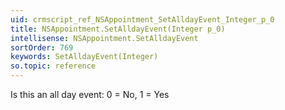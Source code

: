 ```yaml
---
uid: crmscript_ref_NSAppointment_SetAlldayEvent_Integer_p_0
title: NSAppointment.SetAlldayEvent(Integer p_0)
intellisense: NSAppointment.SetAlldayEvent
sortOrder: 769
keywords: SetAlldayEvent(Integer)
so.topic: reference
---
```



Is this an all day event: 0 = No, 1 = Yes



